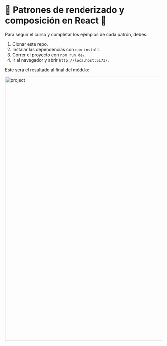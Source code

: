 # 🌱 Patrones de renderizado y composición en React 🌿

Para seguir el curso y completar los ejemplos de cada patrón, debes:

1. Clonar este repo.
2. Instalar las dependencias con `npm install`.
3. Correr el proyecto con `npm run dev`.
4. Ir al navegador y abrir `http://localhost:5173/`.

Este será el resultado al final del módulo:

<img width="847" alt="project" src="https://github.com/user-attachments/assets/bd603c98-3f9a-4ba5-96a9-ae59cdeafa52">
